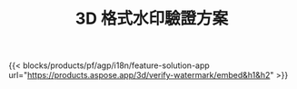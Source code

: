 ﻿---
title: 3D 格式水印驗證方案 
weight: 7730
url: /zh-hant/verify-watermark
limit: 
description: 驗證 3D 文件中的盲水印。
---
{{< blocks/products/pf/agp/i18n/feature-solution-app url="https://products.aspose.app/3d/verify-watermark/embed&h1&h2" >}}
